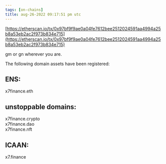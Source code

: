 ```yaml
---
tags: [on-chains]
title: aug-26-2022 09:17:51 pm utc
---
```


[https://etherscan.io/tx/0x97bf9f9ae0a04fe7612bee2512024591aa4994a25b8a53eb2ac2f973b834e715](https://etherscan.io/tx/0x97bf9f9ae0a04fe7612bee2512024591aa4994a25b8a53eb2ac2f973b834e715)

gm or gn wherever you are.

The following domain assets have been registered:

## ENS:

x7finance.eth

## unstoppable domains:

x7finance.crypto\
x7finance.dao\
x7finance.nft

## ICAAN:

x7.finance
